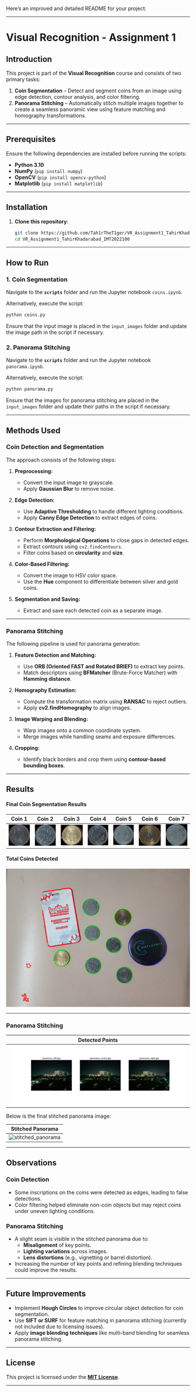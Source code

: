 Here’s an improved and detailed README for your project:

---

# **Visual Recognition - Assignment 1**

## **Introduction**
This project is part of the **Visual Recognition** course and consists of two primary tasks:
1. **Coin Segmentation** – Detect and segment coins from an image using edge detection, contour analysis, and color filtering.
2. **Panorama Stitching** – Automatically stitch multiple images together to create a seamless panoramic view using feature matching and homography transformations.

---

## **Prerequisites**
Ensure the following dependencies are installed before running the scripts:

- **Python 3.10**  
- **NumPy** (`pip install numpy`)  
- **OpenCV** (`pip install opencv-python`)  
- **Matplotlib** (`pip install matplotlib`)  

---

## **Installation**
1. **Clone this repository**:
   ```sh
   git clone https://github.com/Tah1rTheT1ger/VR_Assignment1_TahirKhadarabad_IMT2022100.git
   cd VR_Assignment1_TahirKhadarabad_IMT2022100
   ```

---

## **How to Run**
### **1. Coin Segmentation**
Navigate to the **`scripts`** folder and run the Jupyter notebook `coins.ipynb`.

Alternatively, execute the script:
```sh
python coins.py
```
Ensure that the input image is placed in the `input_images` folder and update the image path in the script if necessary.

### **2. Panorama Stitching**
Navigate to the **`scripts`** folder and run the Jupyter notebook `panorama.ipynb`.

Alternatively, execute the script:
```sh
python panorama.py
```
Ensure that the images for panorama stitching are placed in the `input_images` folder and update their paths in the script if necessary.

---

## **Methods Used**

### **Coin Detection and Segmentation**
The approach consists of the following steps:

1. **Preprocessing:**
   - Convert the input image to grayscale.
   - Apply **Gaussian Blur** to remove noise.

2. **Edge Detection:**
   - Use **Adaptive Thresholding** to handle different lighting conditions.
   - Apply **Canny Edge Detection** to extract edges of coins.

3. **Contour Extraction and Filtering:**
   - Perform **Morphological Operations** to close gaps in detected edges.
   - Extract contours using `cv2.findContours`.
   - Filter coins based on **circularity** and **size**.

4. **Color-Based Filtering:**
   - Convert the image to HSV color space.
   - Use the **Hue** component to differentiate between silver and gold coins.

5. **Segmentation and Saving:**
   - Extract and save each detected coin as a separate image.

---

### **Panorama Stitching**
The following pipeline is used for panorama generation:

1. **Feature Detection and Matching:**
   - Use **ORB (Oriented FAST and Rotated BRIEF)** to extract key points.
   - Match descriptors using **BFMatcher** (Brute-Force Matcher) with **Hamming distance**.

2. **Homography Estimation:**
   - Compute the transformation matrix using **RANSAC** to reject outliers.
   - Apply **cv2.findHomography** to align images.

3. **Image Warping and Blending:**
   - Warp images onto a common coordinate system.
   - Merge images while handling seams and exposure differences.

4. **Cropping:**
   - Identify black borders and crop them using **contour-based bounding boxes**.

---

## **Results**

#### **Final Coin Segmentation Results**
| Coin 1 | Coin 2 | Coin 3 | Coin 4 | Coin 5 | Coin 6 | Coin 7 |
|---|---|---|---|---|---|---|
| ![coin1](output_images/coins/coin_1.png) | ![coin2](output_images/coins/coin_2.png) | ![coin3](output_images/coins/coin_3.png) | ![coin4](output_images/coins/coin_4.png) | ![coin5](output_images/coins/coin_5.png) | ![coin6](output_images/coins/coin_6.png) | ![coin7](output_images/coins/coin_7.png) |



#### **Total Coins Detected**
![total_coins](output_images/coins/final_detected_coins.png)

---

### **Panorama Stitching**

| Detected Points |
|---|
| ![detected_points](output_images/panorama/detectedPoints.png) |

Below is the final stitched panorama image:

| Stitched Panorama |
|---|
| ![stitched_panorama](output_images/panorama/stitched_panorama.png) |

---

## **Observations**
### **Coin Detection**
- Some inscriptions on the coins were detected as edges, leading to false detections.
- Color filtering helped eliminate non-coin objects but may reject coins under uneven lighting conditions.

### **Panorama Stitching**
- A slight seam is visible in the stitched panorama due to:
  - **Misalignment** of key points.
  - **Lighting variations** across images.
  - **Lens distortions** (e.g., vignetting or barrel distortion).
- Increasing the number of key points and refining blending techniques could improve the results.

---

## **Future Improvements**
- Implement **Hough Circles** to improve circular object detection for coin segmentation.
- Use **SIFT or SURF** for feature matching in panorama stitching (currently not included due to licensing issues).
- Apply **image blending techniques** like multi-band blending for seamless panorama stitching.

---

## **License**
This project is licensed under the **[MIT License](LICENSE)**.

---
